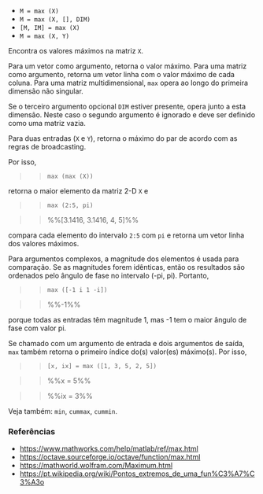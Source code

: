 * `M = max (X)`
* `M = max (X, [], DIM)`
* `[M, IM] = max (X)`
* `M = max (X, Y)`

Encontra os valores máximos na matriz `X`.

Para um vetor como argumento, retorna o valor máximo. Para uma matriz como
argumento, retorna um vetor linha com o valor máximo de cada
coluna. Para uma matriz multidimensional, `max` opera ao longo do
primeira dimensão não singular.

Se o terceiro argumento opcional `DIM` estiver presente, opera junto a
esta dimensão. Neste caso o segundo argumento é ignorado e
deve ser definido como uma matriz vazia.

Para duas entradas (`X` e `Y`), retorna o máximo do par de acordo com
as regras de broadcasting.

Por isso,

>> `max (max (X))`

retorna o maior elemento da matriz 2-D `X` e

>> `max (2:5, pi)`

>> %%[3.1416, 3.1416, 4, 5]%%

compara cada elemento do intervalo `2:5` com `pi` e retorna um
vetor linha dos valores máximos.

Para argumentos complexos, a magnitude dos elementos é usada para
comparação. Se as magnitudes forem idênticas, então os resultados são
ordenados pelo ângulo de fase no intervalo (-pi, pi). Portanto,

>> `max ([-1 i 1 -i])`

>> %%-1%%

porque todas as entradas têm magnitude 1, mas -1 tem o maior ângulo de fase
com valor pi.

Se chamado com um argumento de entrada e dois argumentos de saída, `max` também
retorna o primeiro índice do(s) valor(es) máximo(s). Por isso,

>> `[x, ix] = max ([1, 3, 5, 2, 5])`

>> %%x = 5%%

>> %%ix = 3%%

Veja também: `min`, `cummax`, `cummin`.

### Referências

* https://www.mathworks.com/help/matlab/ref/max.html
* https://octave.sourceforge.io/octave/function/max.html
* https://mathworld.wolfram.com/Maximum.html
* https://pt.wikipedia.org/wiki/Pontos_extremos_de_uma_fun%C3%A7%C3%A3o
